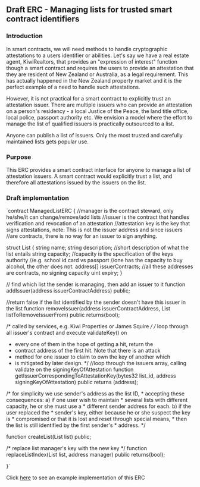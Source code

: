 ## Draft ERC - Managing lists for trusted smart contract identifiers  

### Introduction

In smart contracts, we will need methods to handle cryptographic attestations to a users identifier or abilities. Let's say we have a real estate agent, KiwiRealtors, that provides an "expression of interest" function though a smart contract and requires the users to provide an attestation that they are resident of New Zealand or Australia, as a legal requirement. This has actually happened in the New Zealand property market and it is the perfect example of a need to handle such attestations.

However, it is not practical for a smart contract to explicitly trust an attestation issuer. There are multiple issuers who can provide an attestation on a person's residency - a local Justice of the Peace, the land title office, local police, passport authority etc. We envision a model where the effort to manage the list of qualified issuers is practically outsourced to a list.

Anyone can publish a list of issuers. Only the most trusted and carefully maintained lists gets popular use.

### Purpose
This ERC provides a smart contract interface for anyone to manage a list of attestation issuers. A smart contract would explicitly trust a list, and therefore all attestations issued by the issuers on the list.

### Draft implementation
`contract ManagedListERC
{
  //manager is the contract steward, only he/she/it can change/remove/add lists
  //issuer is the contract that handles verification and revocation of an attestation
  //attestation key is the key that signs attestations, note: This is not the issuer address and since issuers
  //are contracts, there is no way for an issuer to sign anything.

  struct List
  {
    string name;
    string description; //short description of what the list entails
    string capacity; //capacity is the specification of the keys authority
    //e.g. school id card vs passport
    //one has the capacity to buy alcohol, the other does not.
    address[] issuerContracts; //all these addresses are contracts, no signing capacity
    uint expiry;
  }

   // find which list the sender is managing, then add an issuer to it
  function addIssuer(address issuerContractAddress) public;

  //return false if the list identified by the sender doesn't have this issuer in the list
  function removeIssuer(address issuerContractAddress, List listToRemoveIssuerFrom) public returns(bool);

  /* called by services, e.g. Kiwi Properties or James Squire */
  /* loop through all issuer's contract and execute validateKey() on
   * every one of them in the hope of getting a hit, return the
   * contract address of the first hit. Note that there is an attack
   * method for one issuer to claim to own the key of another which
   * is mitigated by later design. */
   //loop through the issuers array, calling validate on the signingKeyOfAttestation
  function getIssuerCorrespondingToAttestationKey(bytes32 list_id, address signingKeyOfAttestation) public returns (address);

   /* for simplicity we use sender's address as the list ID,
     * accepting these consequences: a) if one user wish to maintain
     * several lists with different capacity, he or she must use a
     * different sender address for each. b) if the user replaced the
     * sender's key, either because he or she suspect the key is
     * compromised or that it is lost and reset through special means,
     * then the list is still identified by the first sender's
     * address.
  */

  function createList(List list) public;

  /* replace list manager's key with the new key */
  function replaceListIndex(List list, address manager) public returns(bool);

}`

Click [here](https://github.com/alpha-wallet/blockchain-attestation/blob/master/ethereum/trustlist/ManagedList.sol) to see an example implementation of this ERC
